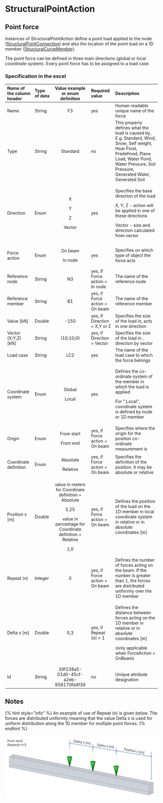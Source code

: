 # StructuralPointAction

## Point force

Instances of StructuralPointAction define a point load applied to the node \([StructuralPointConnection](../structural-analysis-elements/structuralpointconnection.md#node)\) and also the location of the point load on a 1D member \([StructuralCurveMember](../structural-analysis-elements/structuralcurvemember.md#1d-member-beam-column)\).

The point force can be defined in three main directions \(global or local coordinate system\). Every point force has to be assigned to a load case.

### Specification in the excel

<table>
  <thead>
    <tr>
      <th style="text-align:left">Name of the column header</th>
      <th style="text-align:left">Type of data</th>
      <th style="text-align:center">Value example or enum definition</th>
      <th style="text-align:left">Required value</th>
      <th style="text-align:left">Description</th>
    </tr>
  </thead>
  <tbody>
    <tr>
      <td style="text-align:left">Name</td>
      <td style="text-align:left">String</td>
      <td style="text-align:center">F3</td>
      <td style="text-align:left">yes</td>
      <td style="text-align:left">Human readable unique name of the force</td>
    </tr>
    <tr>
      <td style="text-align:left">Type</td>
      <td style="text-align:left">String</td>
      <td style="text-align:center">Standard</td>
      <td style="text-align:left">no</td>
      <td style="text-align:left">This property defines what the load is caused by, E.g. Standard, Wind,
        Snow, Self weight, Hoar Frost, Predefined, Plane Load, Water Pond, Water
        Pressure, Soil Pressure, Generated Water, Generated Soil</td>
    </tr>
    <tr>
      <td style="text-align:left">Direction</td>
      <td style="text-align:left">Enum</td>
      <td style="text-align:center">
        <p>X</p>
        <p></p>
        <p>Y</p>
        <p></p>
        <p>Z</p>
        <p></p>
        <p>Vector</p>
      </td>
      <td style="text-align:left">yes</td>
      <td style="text-align:left">
        <p>Specifies the base direction of the load</p>
        <p>X, Y, Z - action will be applied in one of these directions</p>
        <p>Vector - size and direction calculated from vector</p>
      </td>
    </tr>
    <tr>
      <td style="text-align:left">Force action</td>
      <td style="text-align:left">Enum</td>
      <td style="text-align:center">
        <p>On beam</p>
        <p></p>
        <p>In node</p>
      </td>
      <td style="text-align:left">yes</td>
      <td style="text-align:left">Specifies on which type of object the force acts</td>
    </tr>
    <tr>
      <td style="text-align:left">Reference node</td>
      <td style="text-align:left">String</td>
      <td style="text-align:center">N3</td>
      <td style="text-align:left">yes, if Force action = In node</td>
      <td style="text-align:left">The name of the reference node</td>
    </tr>
    <tr>
      <td style="text-align:left">Reference member</td>
      <td style="text-align:left">String</td>
      <td style="text-align:center">B1</td>
      <td style="text-align:left">yes, if Force action = On beam</td>
      <td style="text-align:left">The name of the reference member</td>
    </tr>
    <tr>
      <td style="text-align:left">Value [kN]</td>
      <td style="text-align:left">Double</td>
      <td style="text-align:center">-150</td>
      <td style="text-align:left">yes, if Direction = X,Y or Z</td>
      <td style="text-align:left">Specifies the size of the load in, acts in one direction</td>
    </tr>
    <tr>
      <td style="text-align:left">Vector (X;Y;Z) [kN]</td>
      <td style="text-align:left">String</td>
      <td style="text-align:center">(10;10;0)</td>
      <td style="text-align:left">yes, if Direction = Vector</td>
      <td style="text-align:left">Specifies the size of the load in , direction by vector</td>
    </tr>
    <tr>
      <td style="text-align:left">Load case</td>
      <td style="text-align:left">String</td>
      <td style="text-align:center">LC2</td>
      <td style="text-align:left">yes</td>
      <td style="text-align:left">The name of the load case to which the force belongs</td>
    </tr>
    <tr>
      <td style="text-align:left">Coordinate system</td>
      <td style="text-align:left">Enum</td>
      <td style="text-align:center">
        <p>Global</p>
        <p></p>
        <p>Local</p>
      </td>
      <td style="text-align:left">yes</td>
      <td style="text-align:left">
        <p>Defines the co-ordinate system of the member in which the load is applied</p>
        <p>For &quot; Local&quot;, coordinate system is defined by node or 1D member</p>
      </td>
    </tr>
    <tr>
      <td style="text-align:left">Origin</td>
      <td style="text-align:left">Enum</td>
      <td style="text-align:center">
        <p>From start</p>
        <p></p>
        <p>From end</p>
      </td>
      <td style="text-align:left">yes, if Force action = On beam</td>
      <td style="text-align:left">Specifies where the origin for the position co-ordinate measurement is</td>
    </tr>
    <tr>
      <td style="text-align:left">Coordinate definition</td>
      <td style="text-align:left">Enum</td>
      <td style="text-align:center">
        <p>Absolute</p>
        <p></p>
        <p>Relative</p>
      </td>
      <td style="text-align:left">yes, if Force action = On beam</td>
      <td style="text-align:left">Specifies the definition of the position. It may be absolute or relative</td>
    </tr>
    <tr>
      <td style="text-align:left">Position x [m]</td>
      <td style="text-align:left">Double</td>
      <td style="text-align:center">
        <p>value in meters for Coordinate definition = Absolute</p>
        <p>5,25</p>
        <p>value in percentage for Coordinate definition = Relative</p>
        <p>1,0</p>
      </td>
      <td style="text-align:left">yes, if Force action = On beam</td>
      <td style="text-align:left">Defines the position of the load on the 1D member in local coordinate
        system in relative or in absolute coordinates [m]</td>
    </tr>
    <tr>
      <td style="text-align:left">Repeat (n)</td>
      <td style="text-align:left">Integer</td>
      <td style="text-align:center">0</td>
      <td style="text-align:left">yes, if Force action = On beam</td>
      <td style="text-align:left">Defines the number of forces acting on the beam. If the number is greater
        than 1, the forces are distributed uniformly over the 1D member</td>
    </tr>
    <tr>
      <td style="text-align:left">Delta x [m]</td>
      <td style="text-align:left">Double</td>
      <td style="text-align:center">0,3</td>
      <td style="text-align:left">yes, if Repeat (n) &gt; 1</td>
      <td style="text-align:left">
        <p>Defines the distance between forces acting on the 1D member in relative
          or in absolute coordinates [m]</p>
        <p>(only applicable when ForceAction = OnBeam)</p>
      </td>
    </tr>
    <tr>
      <td style="text-align:left">Id</td>
      <td style="text-align:left">String</td>
      <td style="text-align:center">39f238a5-01d0-45cf-a2eb-958170fd4f39</td>
      <td style="text-align:left">no</td>
      <td style="text-align:left">Unique attribute designation</td>
    </tr>
  </tbody>
</table>

## Notes

{% hint style="info" %}
An example of use of Repeat \(n\) is given below. The forces are distributed uniformly meaning that the value Delta x is used for uniform distribution along the 1D member for multiple point forces.
{% endhint %}

![](../.gitbook/assets/31_structuralpointaction2.png)

